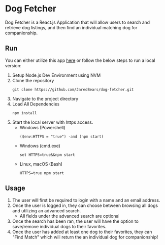 # Dog Fetcher

Dog Fetcher is a React.js Application that will allow users to search and retrieve dog listings, and then find an individual matching dog for companionship.

## Run

You can either utilize this app [here](https://dog-fetcher-jaredbears.vercel.app/) or follow the below steps to run a local version:

1. Setup Node.js Dev Environment using NVM
2. Clone the repository 
    ```
    git clone https://github.com/JaredBears/dog-fetcher.git
    ```
3. Navigate to the project directory
4. Load All Dependencies
    ```
    npm install
    ```
5. Start the local server with https access.
    * Windows (Powershell)
        ```
        ($env:HTTPS = "true") -and (npm start)
        ```
    * Windows (cmd.exe)
        ```
        set HTTPS=true&&npm start
        ```
    * Linux, macOS (Bash)
        ```
        HTTPS=true npm start
        ```

## Usage

1. The user will first be required to login with a name and an email address.
2. Once the user is logged in, they can choose between browsing all dogs and utilizing an advanced search.
	* All fields under the advanced search are optional
3. Once the search has been ran, the user will have the option to save/remove individual dogs to their favorites.
4. Once the user has added at least one dog to their favorites, they can "Find Match" which will return the an individual dog for companionship!